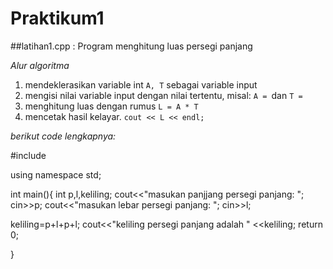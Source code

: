 # Praktikum1

##latihan1.cpp : Program menghitung luas persegi panjang

*Alur algoritma*

1. mendeklerasikan variable int `A, T` sebagai variable input
2. mengisi nilai variable input dengan nilai tertentu, misal: `A = `dan `T = `
3. menghitung luas dengan rumus `L = A * T`
4. mencetak hasil kelayar. `cout << L << endl;`

*berikut code lengkapnya:*

#include <iostream>

using namespace std;

int main(){
int p,l,keliling;
cout<<"masukan panjjang persegi panjang: ";
cin>>p;
cout<<"masukan lebar persegi panjang: ";
cin>>l;

keliling=p+l+p+l;
cout<<"keliling persegi panjang adalah " <<keliling;
return 0;

}
